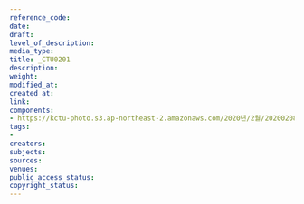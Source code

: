 ```yaml
---
reference_code: 
date: 
draft: 
level_of_description: 
media_type: 
title: _CTU0201
description: 
weight: 
modified_at: 
created_at: 
link: 
components:
- https://kctu-photo.s3.ap-northeast-2.amazonaws.com/2020년/2월/20200208_문중원열사+진상규명·책임자+처벌+및+한국마사회+적폐청산을+위한+전국노동자대회/_CTU0201.jpg
tags:
- 
creators: 
subjects: 
sources: 
venues: 
public_access_status: 
copyright_status: 
---
```

